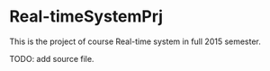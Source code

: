 # Real-timeSystemPrj
This is the project of course Real-time system in full 2015 semester.

TODO:
  add source file.
